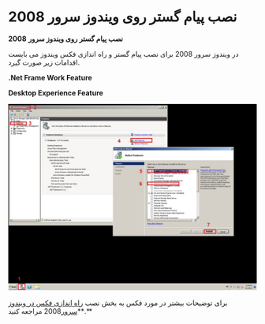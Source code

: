 # نصب پیام گستر روی ویندوز سرور 2008    

**نصب پیام گستر روی ویندوز سرور** **2008**

در ویندوز سرور 2008 برای نصب  پیام گستر و راه اندازی فکس ویندوز می بایست اقدامات زیر صورت گیرد.

**.Net Frame Work Feature**

**Desktop Experience Feature**

![](InstallingPayamgostarOnWindowsServer2008Pic/InstallingPayamgostarOnWindowsServer2008.jpg)

برای توضیحات بیشتر در مورد فکس به بخش نصب [راه اندازی فکس در ویندوز سرور](../RahAndaziFaxeWin/2008.md)2008  مراجعه کنید**.**